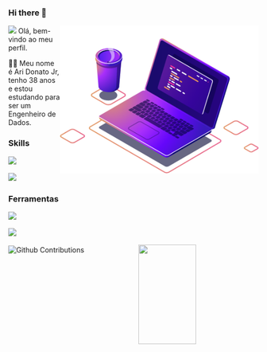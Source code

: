 ### Hi there 👋
<img src="imagens/computer-illustration (1).png" min-width="400px" max-width="400px" width="400px" align="right" alt="Computador">

<p align="left"> 
<img src="https://media.giphy.com/media/hvRJCLFzcasrR4ia7z/giphy.gif" width="30px"> Olá, bem-vindo ao meu perfil.
</p>    

 👨‍💻 Meu nome é Ari Donato Jr, tenho 38 anos e estou estudando para ser um Engenheiro de Dados.
 
### Skills
<p align="left">
    <img src= "https://img.shields.io/badge/Python-3776AB?style=for-the-badge&logo=python&logoColor=white">
  </p>
  
 <p align="left">
    <img src= "https://img.shields.io/badge/MySQL-005C84?style=for-the-badge&logo=mysql&logoColor=white">
  </p>

### Ferramentas
<p align="left">
    <img src= "https://img.shields.io/badge/Visual_Studio_Code-0078D4?style=for-the-badge&logo=visual%20studio%20code&logoColor=white">
  </p>
<p align="left">
    <img src= "https://img.shields.io/badge/PyCharm-000000.svg?&style=for-the-badge&logo=PyCharm&logoColor=white">
  </p>


<p>
  <img 
       width="48%"  
       min-width="420px" 
       height="200px" 
       align="right" 
       src= "https://github-readme-stats.vercel.app/api?username=aridonatojr&show_icons=true&theme=radical&hide_border=true"/>
</p>
  
  
<p>
  <img 
        width="48%" 
        min-width="420px" 
        height="200px" 
        align="center" 
        alt="Github Contributions" src="https://github-readme-streak-stats.herokuapp.com/?user=aridonatojr&theme=radical&hide_border=true" title="Github Contributions"/>
</p>  
 
